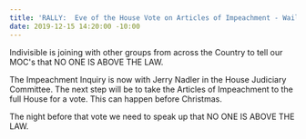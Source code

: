 ```yaml
---
title: 'RALLY:  Eve of the House Vote on Articles of Impeachment - Wailuku'
date: 2019-12-15 14:20:00 -10:00
---
```


Indivisible is joining with other groups from across the Country to tell our MOC's that NO ONE IS ABOVE THE LAW.

The Impeachment Inquiry is now with Jerry Nadler in the House Judiciary Committee.  The next step will be to take the Articles of Impeachment to the full House for a vote.  This can happen before Christmas.

The night before that vote we need to speak up that NO ONE IS ABOVE THE LAW.
